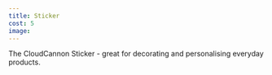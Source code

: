 ```yaml
---
title: Sticker
cost: 5
image:
---
```


The CloudCannon Sticker - great for
decorating and personalising everyday products.
